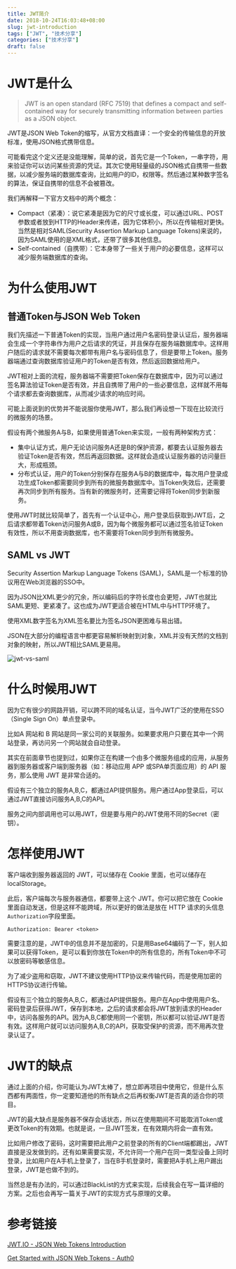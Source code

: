```yaml
---
title: JWT简介
date: 2018-10-24T16:03:48+08:00
slug: jwt-introduction
tags: ["JWT", "技术分享"]
categories: ["技术分享"]
draft: false
---
```


# JWT是什么

> JWT is an open standard (RFC 7519) that defines a compact and self-contained way for securely transmitting information between parties as a JSON object.

JWT是JSON Web Token的缩写，从官方文档直译：一个安全的传输信息的开放标准，使用JSON格式携带信息。

可能看完这个定义还是没能理解，简单的说，首先它是一个Token，一串字符，用来验证你可以访问某些资源的凭证。其次它使用轻量级的JSON格式自携带一些数据，以减少服务端的数据库查询，比如用户的ID，权限等。然后通过某种数字签名的算法，保证自携带的信息不会被篡改。

我们再解释一下官方文档中的两个概念：

- Compact（紧凑）：说它紧凑是因为它的尺寸或长度，可以通过URL、POST参数或者放到HTTP的Header来传递，因为它体积小，所以在传输相对更快。当然是相对SAML(Security Assertion Markup Language Tokens)来说的，因为SAML使用的是XML格式，还带了很多其他信息。
- Self-contained（自携带）：它本身带了一些关于用户的必要信息，这样可以减少服务端数据库的查询。

# 为什么使用JWT

## 普通Token与JSON Web Token

我们先描述一下普通Token的实现，当用户通过用户名密码登录认证后，服务器端会生成一个字符串作为用户之后请求的凭证，并且保存在服务端数据库中。这样用户随后的请求就不需要每次都带有用户名与密码信息了，但是要带上Token。服务器端通过查询数据库验证用户的Token是否有效，然后返回数据给用户。

JWT相对上面的流程，服务器端不需要把Token保存在数据库中，因为可以通过签名算法验证Token是否有效，并且自携带了用户的一些必要信息，这样就不用每个请求都去查询数据库，从而减少请求的响应时间。

可能上面说到的优势并不能说服你使用JWT，那么我们再设想一下现在比较流行的微服务的场景。

假设有两个微服务A与B，如果使用普通Token来实现，一般有两种架构方式：

- 集中认证方式，用户无论访问服务A还是B的保护资源，都要去认证服务器去验证Token是否有效，然后再返回数据。这样就会造成认证服务器的访问量巨大，形成瓶颈。
- 分布式认证，用户的Token分别保存在服务A与B的数据库中，每次用户登录成功生成Token都需要同步到所有的微服务数据库中。当Token失效后，还需要再次同步到所有服务。当有新的微服务时，还需要记得将Token同步到新服务。

使用JWT时就比较简单了，首先有一个认证中心，用户登录后获取到JWT后，之后请求都带着Token访问服务A或B，因为每个微服务都可以通过签名验证Token有效性，所以不用查询数据库，也不需要将Token同步到所有微服务。

## SAML vs JWT

Security Assertion Markup Language Tokens (SAML)，SAML是一个标准的协议用在Web浏览器的SSO中。

因为JSON比XML更少的冗余，所以编码后的字符长度也会更短，JWT也就比SAML更短、更紧凑了。这也成为JWT更适合被在HTML中与HTTP环境了。

使用XML数字签名为XML签名要比为签名JSON更困难与易出错。

JSON在大部分的编程语言中都更容易解析映射到对象，XML并没有天然的文档到对象的映射，所以JWT相比SAML更易用。

![jwt-vs-saml](https://magnet-file.qn.cichang.net/yuanping/blog/comparing-jwt-vs-saml2.png)

# 什么时候用JWT

因为它有很少的网路开销，可以跨不同的域名认证，当今JWT广泛的使用在SSO（Single Sign On）单点登录中。

比如A 网站和 B 网站是同一家公司的关联服务。如果要求用户只要在其中一个网站登录，再访问另一个网站就会自动登录。

其实在前面章节也提到过，如果你正在构建一个由多个微服务组成的应用，从服务器到服务器或客户端到服务器（如：移动应用 APP 或SPA单页面应用）的 API 服务，那么使用 JWT 是非常合适的。

假设有三个独立的服务A,B,C，都通过API提供服务。用户通过App登录后，可以通过JWT直接访问服务A,B,C的API。

服务之间内部调用也可以用JWT，但是要与用户的JWT使用不同的Secret（密钥）。

# 怎样使用JWT

客户端收到服务器返回的 JWT，可以储存在 Cookie 里面，也可以储存在 localStorage。

此后，客户端每次与服务器通信，都要带上这个 JWT。你可以把它放在 Cookie 里面自动发送，但是这样不能跨域，所以更好的做法是放在 HTTP 请求的头信息`Authorization`字段里面。

    Authorization: Bearer <token>

需要注意的是，JWT中的信息并不是加密的，只是用Base64编码了一下，别人如果可以获得Token，是可以看到你放在Token中的所有信息的，所有Token中不可以放密码等敏感信息。

为了减少盗用和窃取，JWT不建议使用HTTP协议来传输代码，而是使用加密的HTTPS协议进行传输。

假设有三个独立的服务A,B,C，都通过API提供服务。用户在App中使用用户名、密码登录后获得JWT，保存到本地，之后的请求都会将JWT放到请求的Header中，访问各服务的API。因为A,B,C都使用同一个密钥，所以都可以验证JWT是否有效。这样用户就可以访问服务A,B,C的API，获取受保护的资源，而不用再次登录认证了。

# JWT的缺点

通过上面的介绍，你可能认为JWT太棒了，想立即再项目中使用它，但是什么东西都有两面性，你一定要知道他的所有缺点之后再权衡JWT是否真的适合你的项目。

JWT的最大缺点是服务器不保存会话状态，所以在使用期间不可能取消Token或更改Token的有效期。也就是说，一旦JWT签发，在有效期内将会一直有效。

比如用户修改了密码，这时需要把此用户之前登录的所有的Client端都踢出，JWT直接是没发做到的。还有如果需要实现，不允许同一个用户在同一类型设备上同时登录，比如用户在A手机上登录了，当在B手机登录时，需要把A手机上用户踢出登录，JWT是也做不到的。

当然总是有办法的，可以通过BlackList的方式来实现，后续我会在写一篇详细的方案。之后也会再写一篇关于JWT的实现方式与原理的文章。

# 参考链接

[JWT.IO - JSON Web Tokens Introduction](https://jwt.io/introduction/)

[Get Started with JSON Web Tokens - Auth0](https://auth0.com/learn/json-web-tokens/)